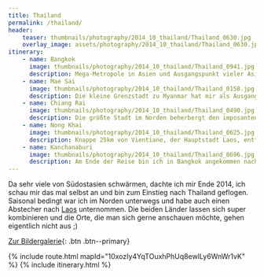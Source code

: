```yaml
---
title: Thailand
permalink: /thailand/
header:
    teaser: thumbnails/photography/2014_10_thailand/Thailand_0630.jpg
    overlay_image: assets/photography/2014_10_thailand/Thailand_0630.jpg
itinerary:
    - name: Bangkok
      image: thumbnails/photography/2014_10_thailand/Thailand_0941.jpg
      description: Mega-Metropole in Asien und Ausgangspunkt vieler Asienreisen, es lohnt sich in jedem Fall einige Tage dort zu verbringen, denn sie hat einiges zu bieten. Von Tempeln, unzähligen Buddah-Statuen und beleben Märkten bis hin zum Shopping-Mall einer modernen Großstadt.
    - name: Mae Sai
      image: thumbnails/photography/2014_10_thailand/Thailand_0158.jpg
      description: Die kleine Grenzstadt zu Myanmar hat mir als Ausgangspunkt für einige Reisen im Norden Thailands gedient, hat aber auch selbst einiges Sehenswertes inklusive einem leckeren Nachtmarkt.
    - name: Chiang Rai
      image: thumbnails/photography/2014_10_thailand/Thailand_0490.jpg
      description: Die größte Stadt im Norden beherbergt den imposanten Weißen Tempel und ist ein Stopp wert, wenn man auf dem Weg nach Myanmar oder Laos ist. Durch den eigenen Flughafen ist die Region auch leicht zu erreichen. Man darf die Stadt aber nicht mit dem, knapp 200km entfernten, Chiang Mai verwechseln.
    - name: Nong Khai
      image: thumbnails/photography/2014_10_thailand/Thailand_0625.jpg
      description: Knappe 25km von Vientiane, der Hauptstadt Laos, entfernt, ist Nong Khai ein beliebter Stopp auf dem Weg von oder nach Laos. Außer einem Park voller Statuen gibt es eigentlich keine größeren Sehenswürdigkeiten und für mich auch nur kurzer Halt, bevor es mit dem Nachtzug zurück nach Bangkok ging.
    - name: Kanchanaburi
      image: thumbnails/photography/2014_10_thailand/Thailand_0696.jpg
      description: Am Ende der Reise bin ich in Bangkok angekommen nach der vielen Natur und Ruhe war es mit etwas zu stressig, so dass ich noch einen Kurztrip nach Kanchanaburi eingebaut habe, was ich jedem empfehlen kann. Neben der berühmten Brücke am Kwai ist der Erawan Nationalpark sehr nahe und man findet eine grüne Oase vor den Toren Bangkoks.
---
```


Da sehr viele von Südostasien schwärmen, dachte ich mir Ende 2014, ich schau mir das mal selbst an und bin zum Einstieg nach Thailand geflogen.
Saisonal bedingt war ich im Norden unterwegs und habe auch einen Abstecher nach [Laos](/laos/) unternommen. 
Die beiden Länder lassen sich super kombinieren und die Orte, die man sich gerne anschauen möchte, gehen eigentlich nicht aus ;)    

[Zur Bildergalerie](/photography/thailand-2014/){: .btn .btn--primary}

{% include route.html mapId="10xozIy4YqTOuxhPhUq8ewILy6WnWr1vK" %}
{% include itinerary.html %}